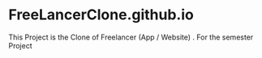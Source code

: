 # FreeLancerClone.github.io
This Project is the Clone of Freelancer (App / Website) . For the semester Project

